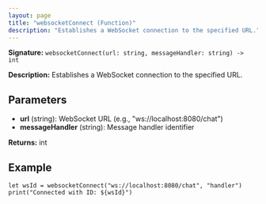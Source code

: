 ```yaml
---
layout: page
title: "websocketConnect (Function)"
description: "Establishes a WebSocket connection to the specified URL."
---
```


**Signature:** `websocketConnect(url: string, messageHandler: string) -> int`

**Description:** Establishes a WebSocket connection to the specified URL.

## Parameters

- **url** (string): WebSocket URL (e.g., "ws://localhost:8080/chat")
- **messageHandler** (string): Message handler identifier

**Returns:** int

## Example

```osprey
let wsId = websocketConnect("ws://localhost:8080/chat", "handler")
print("Connected with ID: ${wsId}")
```
